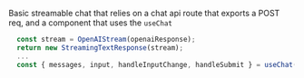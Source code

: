 Basic streamable chat that relies on a chat api route that exports a POST req, and a component that uses the `useChat`

```js
  const stream = OpenAIStream(openaiResponse);
  return new StreamingTextResponse(stream);
  ...
  const { messages, input, handleInputChange, handleSubmit } = useChat();
```